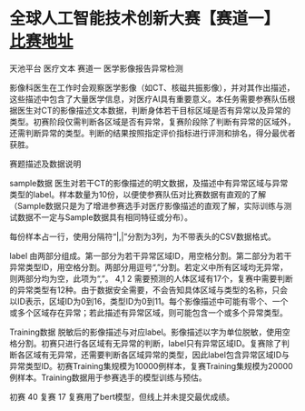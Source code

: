 # 全球人工智能技术创新大赛【赛道一】[比赛地址](https://tianchi.aliyun.com/competition/entrance/531852/rankingList)
天池平台
医疗文本
赛道一
医学影像报告异常检测

影像科医生在工作时会观察医学影像（如CT、核磁共振影像），并对其作出描述，这些描述中包含了大量医学信息，对医疗AI具有重要意义。本任务需要参赛队伍根据医生对CT的影像描述文本数据，判断身体若干目标区域是否有异常以及异常的类型。初赛阶段仅需判断各区域是否有异常，复赛阶段除了判断有异常的区域外，还需判断异常的类型。判断的结果按照指定评价指标进行评测和排名，得分最优者获胜。

赛题描述及数据说明

sample数据
医生对若干CT的影像描述的明文数据，及描述中有异常区域与异常类型的label。样本数量为10份，以便使参赛队伍对比赛数据有直观的了解（Sample数据只是为了增进参赛选手对医疗影像描述的直观了解，实际训练与测试数据不一定与Sample数据具有相同特征或分布）。

每份样本占一行，使用分隔符“|,|”分割为3列，为不带表头的CSV数据格式。

label	由两部分组成。第一部分为若干异常区域ID，用空格分割。第二部分为若干异常类型ID，用空格分割。两部分用逗号“,”分割。若定义中所有区域均无异常，则两部分均为空，此项为“,”。	4,1 2
需要预测的人体区域有17个，复赛中需要判断的异常类型有12种。由于数据安全需要，不会告知具体区域与类型的名称，只会以ID表示，区域ID为0到16，类型ID为0到11。每个影像描述中可能有零个、一个或多个区域存在异常；若此描述有异常区域，则可能包含一个或多个异常类型。

Training数据
脱敏后的影像描述与对应label。影像描述以字为单位脱敏，使用空格分割。初赛只进行各区域有无异常的判断，label只有异常区域ID。复赛除了判断各区域有无异常，还需要判断各区域异常的类型，因此label包含异常区域ID与异常类型ID。初赛Training集规模为10000例样本，复赛Training集规模为20000例样本。Training数据用于参赛选手的模型训练与预估。


初赛 40 
复赛 17 
复赛用了bert模型，但线上并未提交最优成绩。
